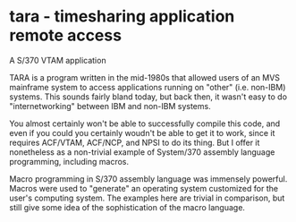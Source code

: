 # tara - timesharing application remote access
A S/370 VTAM application

TARA is a program written in the mid-1980s that allowed users of an MVS mainframe system to access applications running on "other" (i.e. non-IBM) systems. This sounds fairly bland today, but back then, it wasn't easy to do "internetworking" between IBM and non-IBM systems.

You almost certainly won't be able to successfully compile this code, and even if you could you certainly woudn't be able to get it to work, since it requires ACF/VTAM, ACF/NCP, and NPSI to do its thing. But I offer it nonetheless as a non-trivial example of System/370 assembly language programming, including macros. 

Macro programming in S/370 assembly language was immensely powerful. Macros were used to "generate" an operating system customized for the user's computing system. The examples here are trivial in comparison, but still give some idea of the sophistication of the macro language.